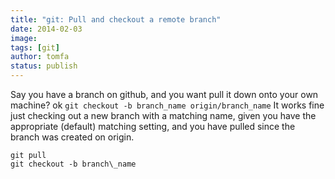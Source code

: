 ```yaml
---
title: "git: Pull and checkout a remote branch"
date: 2014-02-03
image: 
tags: [git]
author: tomfa
status: publish
---
```


Say you have a branch on github, and you want pull it down onto your own machine? ok `git checkout -b branch_name origin/branch_name` It works fine just checking out a new branch with a matching name, given you have the appropriate (default) matching setting, and you have pulled since the branch was created on origin.

```
git pull
git checkout -b branch\_name
```
